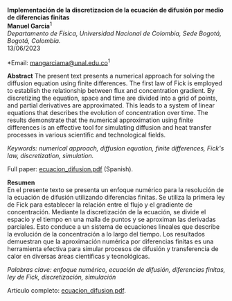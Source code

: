 **Implementación de la discretizacion de la ecuación de difusión por
medio de diferencias finitas**  
**Manuel Garcia**<sup>1</sup>  
*Departamento de Física, Universidad Nacional de Colombia, Sede Bogotá,
Bogotá, Colombia.*  
13/06/2023

*Email: mangarciama@unal.edu.co<sup>1</sup>  

**Abstract**
The present text presents a numerical approach for solving the diffusion equation using finite differences. The first law of Fick is employed to establish the relationship between flux and concentration gradient. By discretizing the equation, space and time are divided into a grid of points, and partial derivatives are approximated. This leads to a system of linear equations that describes the evolution of concentration over time. The results demonstrate that the numerical approximation using finite differences is an effective tool for simulating diffusion and heat transfer processes in various scientific and technological fields.

*Keywords: numerical approach, diffusion equation, finite differences, Fick's law, discretization, simulation.*

Full paper: [ecuacion_difusion.pdf](assets/ecuacion_difusion.pdf) (Spanish).

**Resumen**  
En el presente texto se presenta un enfoque numérico para la resolución de la ecuación de difusión utilizando diferencias finitas. Se utiliza la primera ley de Fick para establecer la relación entre el flujo y el gradiente de concentración. Mediante la discretización de la ecuación, se divide el espacio y el tiempo en una malla de puntos y se aproximan las derivadas parciales. Esto conduce a un sistema de ecuaciones lineales que describe la evolución de la concentración a lo largo del tiempo. Los resultados demuestran que la aproximación numérica por diferencias finitas es una herramienta efectiva para simular procesos de difusión y transferencia de calor en diversas áreas científicas y tecnológicas.

*Palabras clave: enfoque numérico, ecuación de difusión, diferencias finitas, ley de Fick, discretización, simulación*

Artículo completo: [ecuacion_difusion.pdf](assets/ecuacion_difusion.pdf).
